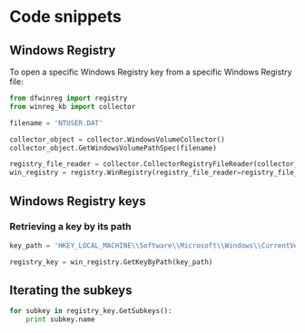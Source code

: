 # Code snippets

## Windows Registry

To open a specific Windows Registry key from a specific Windows Registry file:

```python
from dfwinreg import registry
from winreg_kb import collector

filename = 'NTUSER.DAT'

collector_object = collector.WindowsVolumeCollector()
collector_object.GetWindowsVolumePathSpec(filename)

registry_file_reader = collector.CollectorRegistryFileReader(collector_object)
win_registry = registry.WinRegistry(registry_file_reader=registry_file_reader)
```

## Windows Registry keys
### Retrieving a key by its path

```python
key_path = 'HKEY_LOCAL_MACHINE\\Software\\Microsoft\\Windows\\CurrentVersion'

registry_key = win_registry.GetKeyByPath(key_path)
```

## Iterating the subkeys

```python
for subkey in registry_key.GetSubkeys():
    print subkey.name
```
